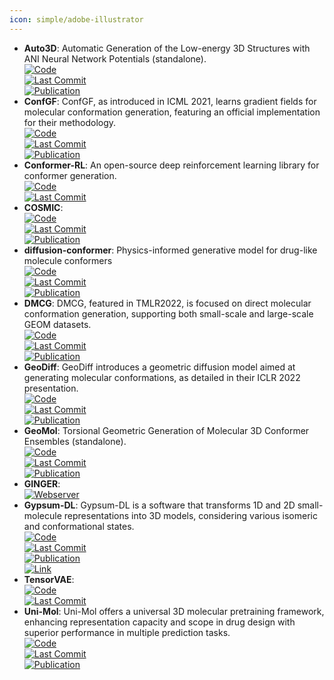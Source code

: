 ```yaml
---
icon: simple/adobe-illustrator
---
```


- **Auto3D**: Automatic Generation of the Low-energy 3D Structures with ANI Neural Network Potentials (standalone).  
	[![Code](https://img.shields.io/github/stars/isayevlab/Auto3D_pkg?style=for-the-badge&logo=github)](https://github.com/isayevlab/Auto3D_pkg)  
	[![Last Commit](https://img.shields.io/github/last-commit/isayevlab/Auto3D_pkg?style=for-the-badge&logo=github)](https://github.com/isayevlab/Auto3D_pkg)  
	[![Publication](https://img.shields.io/badge/Publication-Citations:24-blue?style=for-the-badge&logo=bookstack)](https://doi.org/10.1021/acs.jcim.2c00817)  
- **ConfGF**: ConfGF, as introduced in ICML 2021, learns gradient fields for molecular conformation generation, featuring an official implementation for their methodology.  
	[![Code](https://img.shields.io/github/stars/DeepGraphLearning/ConfGF?style=for-the-badge&logo=github)](https://github.com/DeepGraphLearning/ConfGF)  
	[![Last Commit](https://img.shields.io/github/last-commit/DeepGraphLearning/ConfGF?style=for-the-badge&logo=github)](https://github.com/DeepGraphLearning/ConfGF)  
	[![Publication](https://img.shields.io/badge/Publication-Citations:0-blue?style=for-the-badge&logo=bookstack)](https://doi.org/10.48550/arXiv.2105.03902)  
- **Conformer-RL**: An open-source deep reinforcement learning library for conformer generation.  
	[![Code](https://img.shields.io/github/stars/ZimmermanGroup/conformer-rl?style=for-the-badge&logo=github)](https://github.com/ZimmermanGroup/conformer-rl)  
	[![Last Commit](https://img.shields.io/github/last-commit/ZimmermanGroup/conformer-rl?style=for-the-badge&logo=github)](https://github.com/ZimmermanGroup/conformer-rl)  
- **COSMIC**:   
	[![Code](https://img.shields.io/github/stars/insilicomedicine/COSMIC?style=for-the-badge&logo=github)](https://github.com/insilicomedicine/COSMIC)  
	[![Last Commit](https://img.shields.io/github/last-commit/insilicomedicine/COSMIC?style=for-the-badge&logo=github)](https://github.com/insilicomedicine/COSMIC)  
	[![Publication](https://img.shields.io/badge/Publication-Citations:0-blue?style=for-the-badge&logo=bookstack)](https://doi.org/10.1021/acs.jcim.3c00989)  
- **diffusion-conformer**: Physics-informed generative model for drug-like molecule conformers  
	[![Code](https://img.shields.io/github/stars/nobiastx/diffusion-conformer?style=for-the-badge&logo=github)](https://github.com/nobiastx/diffusion-conformer)  
	[![Last Commit](https://img.shields.io/github/last-commit/nobiastx/diffusion-conformer?style=for-the-badge&logo=github)](https://github.com/nobiastx/diffusion-conformer)  
	[![Publication](https://img.shields.io/badge/Publication-Citations:0-blue?style=for-the-badge&logo=bookstack)](https://pubs.acs.org/doi/10.1021/acs.jcim.3c01816)  
- **DMCG**: DMCG, featured in TMLR2022, is focused on direct molecular conformation generation, supporting both small-scale and large-scale GEOM datasets.  
	[![Code](https://img.shields.io/github/stars/DirectMolecularConfGen/DMCG?style=for-the-badge&logo=github)](https://github.com/DirectMolecularConfGen/DMCG)  
	[![Last Commit](https://img.shields.io/github/last-commit/DirectMolecularConfGen/DMCG?style=for-the-badge&logo=github)](https://github.com/DirectMolecularConfGen/DMCG)  
	[![Publication](https://img.shields.io/badge/Publication-Citations:0-blue?style=for-the-badge&logo=bookstack)](https://doi.org/10.48550/arXiv.2202.01356)  
- **GeoDiff**: GeoDiff introduces a geometric diffusion model aimed at generating molecular conformations, as detailed in their ICLR 2022 presentation.  
	[![Code](https://img.shields.io/github/stars/MinkaiXu/GeoDiff?style=for-the-badge&logo=github)](https://github.com/MinkaiXu/GeoDiff)  
	[![Last Commit](https://img.shields.io/github/last-commit/MinkaiXu/GeoDiff?style=for-the-badge&logo=github)](https://github.com/MinkaiXu/GeoDiff)  
	[![Publication](https://img.shields.io/badge/Publication-Citations:0-blue?style=for-the-badge&logo=bookstack)](https://doi.org/10.48550/arXiv.2203.02923)  
- **GeoMol**: Torsional Geometric Generation of Molecular 3D Conformer Ensembles (standalone).  
	[![Code](https://img.shields.io/github/stars/PattanaikL/GeoMol?style=for-the-badge&logo=github)](https://github.com/PattanaikL/GeoMol)  
	[![Last Commit](https://img.shields.io/github/last-commit/PattanaikL/GeoMol?style=for-the-badge&logo=github)](https://github.com/PattanaikL/GeoMol)  
	[![Publication](https://img.shields.io/badge/Publication-Citations:0-blue?style=for-the-badge&logo=bookstack)](https://doi.org/10.48550/arXiv.2106.07802)  
- **GINGER**:   
	[![Webserver](https://img.shields.io/badge/Webserver-online-brightgreen?style=for-the-badge&logo=cachet&logoColor=65FF8F)](https://www.molsoft.com/gingerdemo.html)  
- **Gypsum-DL**: Gypsum-DL is a software that transforms 1D and 2D small-molecule representations into 3D models, considering various isomeric and conformational states.  
	[![Code](https://img.shields.io/github/stars/durrantlab/gypsum_dl?style=for-the-badge&logo=github)](https://github.com/durrantlab/gypsum_dl/)  
	[![Last Commit](https://img.shields.io/github/last-commit/durrantlab/gypsum_dl?style=for-the-badge&logo=github)](https://github.com/durrantlab/gypsum_dl/)  
	[![Publication](https://img.shields.io/badge/Publication-Citations:48-blue?style=for-the-badge&logo=bookstack)](https://doi.org/10.1186/s13321-019-0358-3)  
	[![Link](https://img.shields.io/badge/Link-online-brightgreen?style=for-the-badge&logo=cachet&logoColor=65FF8F)](https://durrantlab.pitt.edu/gypsum-dl/)  
- **TensorVAE**:   
	[![Code](https://img.shields.io/github/stars/yuh8/TensorVAE?style=for-the-badge&logo=github)](https://github.com/yuh8/TensorVAE)  
	[![Last Commit](https://img.shields.io/github/last-commit/yuh8/TensorVAE?style=for-the-badge&logo=github)](https://github.com/yuh8/TensorVAE)  
- **Uni-Mol**: Uni-Mol offers a universal 3D molecular pretraining framework, enhancing representation capacity and scope in drug design with superior performance in multiple prediction tasks.  
	[![Code](https://img.shields.io/github/stars/deepmodeling/Uni-Mol?style=for-the-badge&logo=github)](https://github.com/deepmodeling/Uni-Mol)  
	[![Last Commit](https://img.shields.io/github/last-commit/deepmodeling/Uni-Mol?style=for-the-badge&logo=github)](https://github.com/deepmodeling/Uni-Mol)  
	[![Publication](https://img.shields.io/badge/Publication-Citations:N/A-blue?style=for-the-badge&logo=bookstack)](https://openreview.net/forum?id=6K2RM6wVqKu)  
